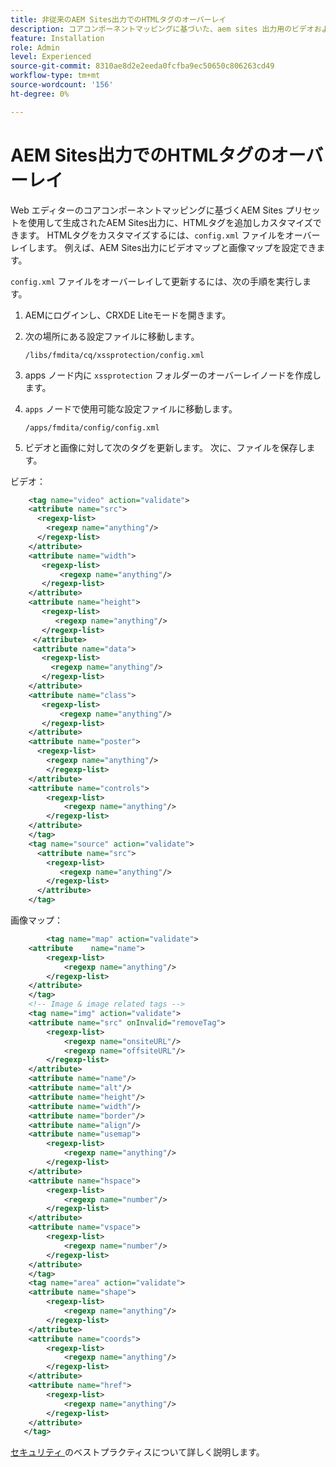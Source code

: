 ```yaml
---
title: 非従来のAEM Sites出力でのHTMLタグのオーバーレイ
description: コアコンポーネントマッピングに基づいた、aem sites 出力用のビデオおよび画像設定の指定
feature: Installation
role: Admin
level: Experienced
source-git-commit: 8310ae8d2e2eeda0fcfba9ec50650c806263cd49
workflow-type: tm+mt
source-wordcount: '156'
ht-degree: 0%

---
```



# AEM Sites出力でのHTMLタグのオーバーレイ

Web エディターのコアコンポーネントマッピングに基づくAEM Sites プリセットを使用して生成されたAEM Sites出力に、HTMLタグを追加しカスタマイズできます。 HTMLタグをカスタマイズするには、`config.xml` ファイルをオーバーレイします。 例えば、AEM Sites出力にビデオマップと画像マップを設定できます。

`config.xml` ファイルをオーバーレイして更新するには、次の手順を実行します。

1. AEMにログインし、CRXDE Liteモードを開きます。

1. 次の場所にある設定ファイルに移動します。

   `/libs/fmdita/cq/xssprotection/config.xml`

1. apps ノード内に `xssprotection` フォルダーのオーバーレイノードを作成します。

1. `apps` ノードで使用可能な設定ファイルに移動します。

   `/apps/fmdita/config/config.xml`

1. ビデオと画像に対して次のタグを更新します。 次に、ファイルを保存します。

ビデオ：

```XML
    <tag name="video" action="validate">
   	<attribute name="src">
      <regexp-list>
        <regexp name="anything"/>
      </regexp-list>
    </attribute>
    <attribute name="width">
       <regexp-list>
           <regexp name="anything"/>
       </regexp-list>
    </attribute>
    <attribute name="height">
       <regexp-list>
          <regexp name="anything"/>
       </regexp-list>
     </attribute>
     <attribute name="data">
       <regexp-list>
         <regexp name="anything"/>
       </regexp-list>
    </attribute>
    <attribute name="class">
       <regexp-list>
           <regexp name="anything"/>
       </regexp-list>
    </attribute>
    <attribute name="poster">
      <regexp-list>
        <regexp name="anything"/>
        </regexp-list>
    </attribute>
    <attribute name="controls">
        <regexp-list>
            <regexp name="anything"/>
        </regexp-list>
    </attribute>
    </tag>
    <tag name="source" action="validate">
      <attribute name="src">
        <regexp-list>
           <regexp name="anything"/>
        </regexp-list>
      </attribute>
    </tag>
```

画像マップ：

```XML
    	<tag name="map" action="validate">
	<attribute    name="name">
		<regexp-list>
			<regexp name="anything"/>
		</regexp-list>
	</attribute>
    </tag>
    <!-- Image & image related tags -->
    <tag name="img" action="validate">
	<attribute name="src" onInvalid="removeTag">
		<regexp-list>
			<regexp name="onsiteURL"/>
			<regexp name="offsiteURL"/>
		</regexp-list>
	</attribute>
	<attribute name="name"/>
	<attribute name="alt"/>
	<attribute name="height"/>
	<attribute name="width"/>
	<attribute name="border"/>
	<attribute name="align"/>
	<attribute name="usemap">
		<regexp-list>
			<regexp name="anything"/>
		</regexp-list>
	</attribute>
	<attribute name="hspace">
		<regexp-list>
			<regexp name="number"/>
		</regexp-list>
	</attribute>
	<attribute name="vspace">
		<regexp-list>
			<regexp name="number"/>
		</regexp-list>
	</attribute>
    </tag>
    <tag name="area" action="validate">
	<attribute name="shape">
		<regexp-list>
			<regexp name="anything"/>
		</regexp-list>
	</attribute>
	<attribute name="coords">
		<regexp-list>
			<regexp name="anything"/>
		</regexp-list>
	</attribute>
	<attribute name="href">
		<regexp-list>
			<regexp name="anything"/>
		</regexp-list>
	</attribute>
   </tag>
```




[ セキュリティ ](https://experienceleague.adobe.com/ja/docs/experience-manager-65/content/implementing/developing/introduction/security) のベストプラクティスについて詳しく説明します。